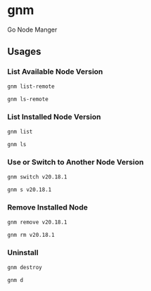 # gnm
Go Node Manger


## Usages

### List Available Node Version
```bash
gnm list-remote
```

```bash
gnm ls-remote
```

### List Installed Node Version

```bash
gnm list
```

```bash
gnm ls
```

### Use or Switch to Another Node Version

```bash
gnm switch v20.18.1
```

```bash
gnm s v20.18.1
```

### Remove Installed Node

```bash
gnm remove v20.18.1
```

```bash
gnm rm v20.18.1
```

### Uninstall

```bash
gnm destroy
```

```bash
gnm d
```
